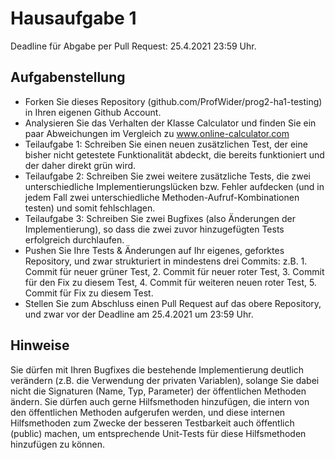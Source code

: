 # Hausaufgabe 1

Deadline für Abgabe per Pull Request: 25.4.2021 23:59 Uhr.

## Aufgabenstellung

- Forken Sie dieses Repository (github.com/ProfWider/prog2-ha1-testing) in Ihren eigenen Github Account.
- Analysieren Sie das Verhalten der Klasse Calculator und finden Sie ein paar Abweichungen im Vergleich zu www.online-calculator.com
- Teilaufgabe 1: Schreiben Sie einen neuen zusätzlichen Test, der eine bisher nicht getestete Funktionalität abdeckt, die bereits funktioniert und der daher direkt grün wird.  
- Teilaufgabe 2: Schreiben Sie zwei weitere zusätzliche Tests, die zwei unterschiedliche Implementierungslücken bzw. Fehler aufdecken (und in jedem Fall zwei unterschiedliche Methoden-Aufruf-Kombinationen testen) und somit fehlschlagen.
- Teilaufgabe 3: Schreiben Sie zwei Bugfixes (also Änderungen der Implementierung), so dass die zwei zuvor hinzugefügten Tests erfolgreich durchlaufen.
- Pushen Sie Ihre Tests & Änderungen auf Ihr eigenes, geforktes Repository, und zwar strukturiert in mindestens drei Commits: z.B. 1. Commit für neuer grüner Test, 2. Commit für neuer roter Test, 3. Commit für den Fix zu diesem Test, 4. Commit für weiteren neuen roter Test, 5. Commit für Fix zu diesem Test. 
- Stellen Sie zum Abschluss einen Pull Request auf das obere Repository, und zwar vor der Deadline am 25.4.2021 um 23:59 Uhr.

## Hinweise

Sie dürfen mit Ihren Bugfixes die bestehende Implementierung deutlich verändern (z.B. die Verwendung der privaten Variablen), solange Sie dabei nicht die Signaturen (Name, Typ, Parameter) der öffentlichen Methoden ändern.
Sie dürfen auch gerne Hilfsmethoden hinzufügen, die intern von den öffentlichen Methoden aufgerufen werden, und diese internen Hilfsmethoden zum Zwecke der besseren Testbarkeit auch öffentlich (public) machen, um entsprechende Unit-Tests für diese Hilfsmethoden hinzufügen zu können.
